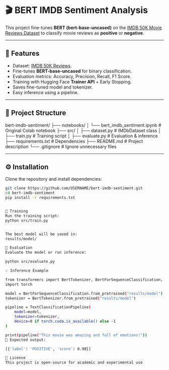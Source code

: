 # 🎬 BERT IMDB Sentiment Analysis

This project fine-tunes **BERT (bert-base-uncased)** on the [IMDB 50K Movie Reviews Dataset](https://www.kaggle.com/datasets/lakshmi25npathi/imdb-dataset-of-50k-movie-reviews) to classify movie reviews as **positive** or **negative**.

---

## 📌 Features
- Dataset: [IMDB 50K Reviews](https://www.kaggle.com/datasets/lakshmi25npathi/imdb-dataset-of-50k-movie-reviews).
- Fine-tunes **BERT-base-uncased** for binary classification.
- Evaluation metrics: Accuracy, Precision, Recall, F1 Score.
- Training with Hugging Face **Trainer API** + Early Stopping.
- Saves fine-tuned model and tokenizer.
- Easy inference using a pipeline.

---

## 📂 Project Structure


bert-imdb-sentiment/
├── notebooks/
│ └── bert_imdb_sentiment.ipynb # Original Colab notebook
├── src/
│ ├── dataset.py # IMDbDataset class
│ ├── train.py # Training script
│ ├── evaluate.py # Evaluation & inference
├── requirements.txt # Dependencies
├── README.md # Project description
└── .gitignore # Ignore unnecessary files



---

## ⚙️ Installation
Clone the repository and install dependencies:
```bash
git clone https://github.com/USERNAME/bert-imdb-sentiment.git
cd bert-imdb-sentiment
pip install -r requirements.txt


🚀 Training
Run the training script:
python src/train.py


The best model will be saved in:
results/model/

🔎 Evaluation
Evaluate the model or run inference:

python src/evaluate.py

💡 Inference Example

from transformers import BertTokenizer, BertForSequenceClassification, TextClassificationPipeline
import torch

model = BertForSequenceClassification.from_pretrained("results/model")
tokenizer = BertTokenizer.from_pretrained("results/model")

pipeline = TextClassificationPipeline(
    model=model,
    tokenizer=tokenizer,
    device=0 if torch.cuda.is_available() else -1
)

print(pipeline("This movie was amazing and full of emotions!"))
📌 Expected output:

[{'label': 'POSITIVE', 'score': 0.98}]

📝 License
This project is open-source for academic and experimental use






